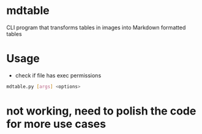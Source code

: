 # mdtable
CLI program that transforms tables in images into Markdown formatted tables

# Usage

- check if file has exec permissions

```bash
mdtable.py [args] <options>
```

# not working, need to polish the code for more use cases
